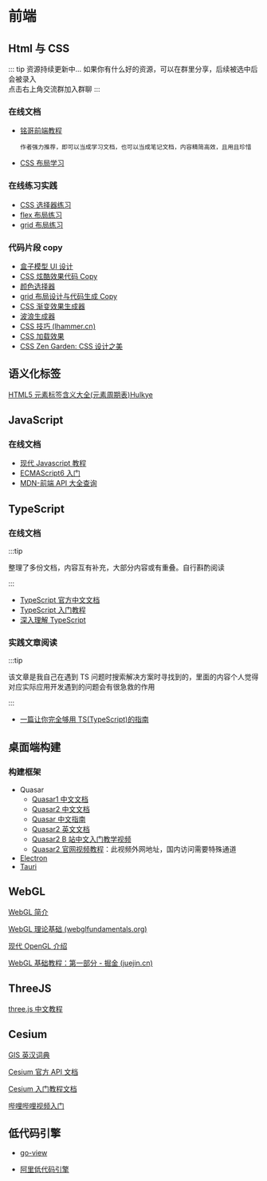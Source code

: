 # 前端

## Html 与 CSS

::: tip 资源持续更新中...
如果你有什么好的资源，可以在群里分享，后续被选中后会被录入 <br>
点击右上角交流群加入群聊
:::

### 在线文档

- [铭哥前端教程](https://learn.fuming.site/)

  ```
  作者强力推荐，即可以当成学习文档，也可以当成笔记文档，内容精简高效，且用且珍惜
  ```

- [CSS 布局学习](https://zh.learnlayout.com/toc.html)

### 在线练习实践

- [CSS 选择器练习](https://flukeout.github.io/)
- [flex 布局练习](http://flexboxfroggy.com/)
- [grid 布局练习](https://codepip.com/games/grid-garden/)

### 代码片段 copy

- [盒子模型 UI 设计](https://neumorphism.io/#e0e0e0)
- [CSS 炫酷效果代码 Copy](https://uiverse.io/)
- [颜色选择器](https://color.hailpixel.com/)
- [grid 布局设计与代码生成 Copy](https://cssgr.id/)
- [CSS 渐变效果生成器](https://cssgradient.io/)
- [波浪生成器](https://getwaves.io/)
- [CSS 技巧 (lhammer.cn)](https://lhammer.cn/You-need-to-know-css/#/)
- [CSS 加载效果](https://loading.io/css/)
- [CSS Zen Garden: CSS 设计之美](http://www.csszengarden.com/tr/zh-tw/214/)

## 语义化标签

[HTML5 元素标签含义大全(元素周期表)Hulkye](https://hulkye.github.io/html5tags/)

## JavaScript

### 在线文档

- [现代 Javascript 教程](https://zh.javascript.info/)
- [ECMAScript6 入门](https://es6.ruanyifeng.com/#docs/destructuring)
- [MDN-前端 API 大全查询](https://developer.mozilla.org/zh-CN/)

## TypeScript

### 在线文档

:::tip

整理了多份文档，内容互有补充，大部分内容或有重叠。自行斟酌阅读

:::

- [TypeScript 官方中文文档](https://www.tslang.cn/docs/home.html)
- [TypeScript 入门教程](http://ts.xcatliu.com/introduction/index.html)
- [深入理解 TypeScript](https://jkchao.github.io/typescript-book-chinese/#why)

### 实践文章阅读

:::tip

该文章是我自己在遇到 TS 问题时搜索解决方案时寻找到的，里面的内容个人觉得对应实际应用开发遇到的问题会有很急救的作用

:::

- [一篇让你完全够用 TS(TypeScript)的指南](https://zhuanlan.zhihu.com/p/505175155)

## 桌面端构建

### 构建框架

- Quasar
  - [Quasar1 中文文档](http://www.quasarchs.com/)
  - [Quasar2 中文文档](https://quasar-cn.cn/)
  - [Quasar 中文指南](http://v0-16.quasarchs.com/guide/)
  - [Quasar2 英文文档](https://quasar.dev/)
  - [Quasar2 B 站中文入门教学视频](https://www.bilibili.com/video/BV1pA4y197Zc/?spm_id_from=333.788.video.desc.click&vd_source=4db4edf8e68a4ceac9f0a41212e6f026)
  - [Quasar2 官网视频教程](https://www.youtube.com/watch?v=CkHM8VLxuus)：此视频外网地址，国内访问需要特殊通道
- [Electron](https://www.electronjs.org/)
- [Tauri](https://tauri.app/zh/)

## WebGL

[WebGL 简介](https://dev.opera.com/articles/introduction-to-webgl-part-1/)

[WebGL 理论基础 (webglfundamentals.org)](https://webglfundamentals.org/webgl/lessons/zh_cn/)

[现代 OpenGL 介绍](https://duriansoftware.com/joe/An-intro-to-modern-OpenGL.-Table-of-Contents.html)

[WebGL 基础教程：第一部分 - 掘金 (juejin.cn)](https://juejin.cn/post/6844903760246882318)

## ThreeJS

[three.js 中文教程](https://www.three3d.cn/docs/index.html)

## Cesium

[GIS 英汉词典](http://zhihu.geoscene.cn/article/3633)

[Cesium 官方 API 文档](https://cesium.com/learn/cesiumjs/ref-doc/index.html)

[Cesium 入门教程文档](http://syzdev.cn/cesium-docs/)

<!-- [Cesium入门教程文档 本地化](http://syzdev.cn/cesium-docs/) -->

[哔哩哔哩视频入门](https://space.bilibili.com/597185371/channel/series)

## 低代码引擎

- [go-view](https://gitee.com/dromara/go-view?_from=gitee_search)

- [阿里低代码引擎](https://lowcode-engine.cn/)
